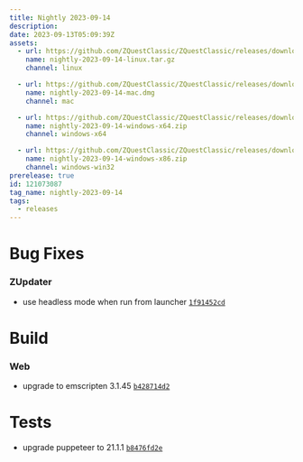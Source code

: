 ```yaml
---
title: Nightly 2023-09-14
description: 
date: 2023-09-13T05:09:39Z
assets: 
  - url: https://github.com/ZQuestClassic/ZQuestClassic/releases/download/nightly-2023-09-14/nightly-2023-09-14-linux.tar.gz
    name: nightly-2023-09-14-linux.tar.gz
    channel: linux

  - url: https://github.com/ZQuestClassic/ZQuestClassic/releases/download/nightly-2023-09-14/nightly-2023-09-14-mac.dmg
    name: nightly-2023-09-14-mac.dmg
    channel: mac

  - url: https://github.com/ZQuestClassic/ZQuestClassic/releases/download/nightly-2023-09-14/nightly-2023-09-14-windows-x64.zip
    name: nightly-2023-09-14-windows-x64.zip
    channel: windows-x64

  - url: https://github.com/ZQuestClassic/ZQuestClassic/releases/download/nightly-2023-09-14/nightly-2023-09-14-windows-x86.zip
    name: nightly-2023-09-14-windows-x86.zip
    channel: windows-win32
prerelease: true
id: 121073087
tag_name: nightly-2023-09-14
tags:
  - releases
---
```




# Bug Fixes

### ZUpdater

- use headless mode when run from launcher [`1f91452cd`](https://github.com/ZQuestClassic/ZQuestClassic/commit/1f91452cdb50c353e42f50daadf6de6d9010955e)

# Build

### Web

- upgrade to emscripten 3.1.45 [`b428714d2`](https://github.com/ZQuestClassic/ZQuestClassic/commit/b428714d2062166400008d9296f16a1022403822)

# Tests

- upgrade puppeteer to 21.1.1 [`b8476fd2e`](https://github.com/ZQuestClassic/ZQuestClassic/commit/b8476fd2e7b8dac4b9958ee7793b925d71b237ec)

